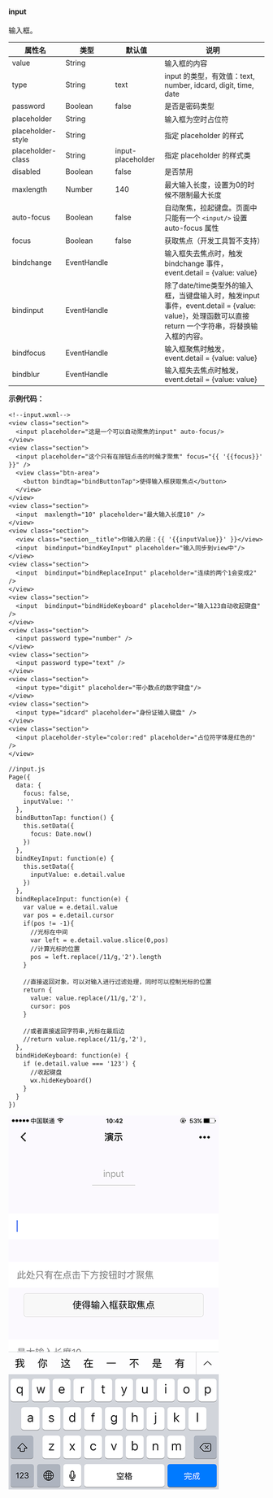 #### input

输入框。

| 属性名 | 类型 | 默认值 | 说明 |
| --- | --- | --- | --- |
| value | String |  | 输入框的内容 |
| type | String | text | input 的类型，有效值：text, number, idcard, digit, time, date |
| password | Boolean | false | 是否是密码类型 |
| placeholder | String |  | 输入框为空时占位符 |
| placeholder-style | String |  | 指定 placeholder 的样式 |
| placeholder-class | String | input-placeholder | 指定 placeholder 的样式类 |
| disabled | Boolean | false | 是否禁用 |
| maxlength | Number | 140 | 最大输入长度，设置为0的时候不限制最大长度 |
| auto-focus | Boolean | false | 自动聚焦，拉起键盘。页面中只能有一个 `<input/>` 设置 auto-focus 属性 |
| focus | Boolean | false | 获取焦点（开发工具暂不支持） |
| bindchange | EventHandle |  | 输入框失去焦点时，触发 bindchange 事件，event.detail = {value: value} |
| bindinput | EventHandle |  | 除了date/time类型外的输入框，当键盘输入时，触发input事件，event.detail = {value: value}，处理函数可以直接 return 一个字符串，将替换输入框的内容。 |
| bindfocus | EventHandle |  | 输入框聚焦时触发，event.detail = {value: value} |
| bindblur | EventHandle |  | 输入框失去焦点时触发，event.detail = {value: value} |

**示例代码：**

```
<!--input.wxml-->
<view class="section">
  <input placeholder="这是一个可以自动聚焦的input" auto-focus/>
</view>
<view class="section">
  <input placeholder="这个只有在按钮点击的时候才聚焦" focus="{{ '{{focus}}' }}" />
  <view class="btn-area">
    <button bindtap="bindButtonTap">使得输入框获取焦点</button>
  </view>
</view>
<view class="section">
  <input  maxlength="10" placeholder="最大输入长度10" />
</view>
<view class="section">
  <view class="section__title">你输入的是：{{ '{{inputValue}}' }}</view>
  <input  bindinput="bindKeyInput" placeholder="输入同步到view中"/>
</view>
<view class="section">
  <input  bindinput="bindReplaceInput" placeholder="连续的两个1会变成2" />
</view>
<view class="section">
  <input  bindinput="bindHideKeyboard" placeholder="输入123自动收起键盘" />
</view>
<view class="section">
  <input password type="number" />
</view>
<view class="section">
  <input password type="text" />
</view>
<view class="section">
  <input type="digit" placeholder="带小数点的数字键盘"/>
</view>
<view class="section">
  <input type="idcard" placeholder="身份证输入键盘" />
</view>
<view class="section">
  <input placeholder-style="color:red" placeholder="占位符字体是红色的" />
</view>
```

```
//input.js
Page({
  data: {
    focus: false,
    inputValue: ''
  },
  bindButtonTap: function() {
    this.setData({
      focus: Date.now()
    })
  },
  bindKeyInput: function(e) {
    this.setData({
      inputValue: e.detail.value
    })
  },
  bindReplaceInput: function(e) {
    var value = e.detail.value
    var pos = e.detail.cursor
    if(pos != -1){
      //光标在中间
      var left = e.detail.value.slice(0,pos)
      //计算光标的位置
      pos = left.replace(/11/g,'2').length
    }

    //直接返回对象，可以对输入进行过滤处理，同时可以控制光标的位置
    return {
      value: value.replace(/11/g,'2'),
      cursor: pos
    }

    //或者直接返回字符串,光标在最后边
    //return value.replace(/11/g,'2'),
  },
  bindHideKeyboard: function(e) {
    if (e.detail.value === '123') {
      //收起键盘
      wx.hideKeyboard()
    }
  }
})
```

![](/image/pic/input.png)

